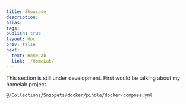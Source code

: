 ```yaml
---
title: Showcase
description: 
alias: 
tags: 
publish: true
layout: doc
prev: false
next:
  text: HomeLab
  link: ./HomeLab/
---
```


This section is still under development. First would be talking about my homelab project.

```include yml
@/Collections/Snippets/docker/pihole/docker-compose.yml
```